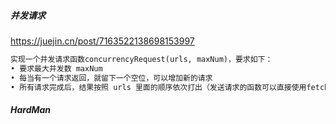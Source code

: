 
##### 并发请求
<https://juejin.cn/post/7163522138698153997>

```md
实现一个并发请求函数concurrencyRequest(urls, maxNum)，要求如下：
• 要求最大并发数 maxNum
• 每当有一个请求返回，就留下一个空位，可以增加新的请求
• 所有请求完成后，结果按照 urls 里面的顺序依次打出（发送请求的函数可以直接使用fetch即可）
```

##### HardMan